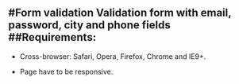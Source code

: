 
#Form validation
Validation form with email, password, city and phone fields
##Requirements:
---
- Cross-browser: Safari, Opera, Firefox, Chrome and IE9+.

- Page have to be responsive.